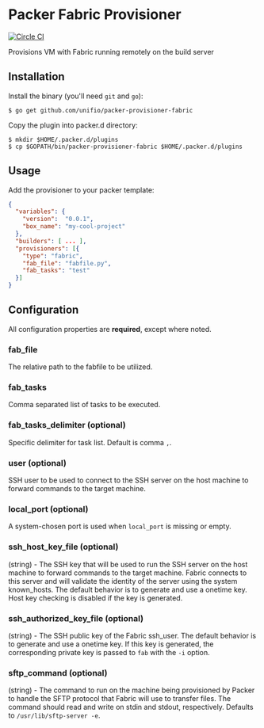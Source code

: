 Packer Fabric Provisioner
================================

[![Circle CI](https://circleci.com/gh/unifio/packer-provisioner-fabric.svg?style=svg)](https://circleci.com/gh/unifio/packer-provisioner-fabric)

Provisions VM with Fabric running remotely on the build server

Installation
------------
Install the binary (you'll need ```git``` and ```go```):

```
$ go get github.com/unifio/packer-provisioner-fabric
```
Copy the plugin into packer.d directory:

```
$ mkdir $HOME/.packer.d/plugins
$ cp $GOPATH/bin/packer-provisioner-fabric $HOME/.packer.d/plugins

```
Usage
-----

Add the provisioner to your packer template:

```json
{
  "variables": {
    "version":  "0.0.1",
    "box_name": "my-cool-project"
  },
  "builders": [ ... ],
  "provisioners": [{
    "type": "fabric",
    "fab_file": "fabfile.py",
    "fab_tasks": "test"
  }]
}
```

Configuration
-------------

All configuration properties are **required**, except where noted.

### fab_file

The relative path to the fabfile to be utilized.

### fab_tasks

Comma separated list of tasks to be executed.

### fab_tasks_delimiter (optional)

Specific delimiter for task list. Default is comma `,`.

### user (optional)

SSH user to be used to connect to the SSH server on the host machine to forward commands to the target machine.

### local_port (optional)

A system-chosen port is used when `local_port` is missing or empty.

### ssh_host_key_file (optional)

(string) - The SSH key that will be used to run the SSH server on the host machine to forward commands to the target machine. Fabric connects to this server and will validate the identity of the server using the system known_hosts. The default behavior is to generate and use a onetime key. Host key checking is disabled if the key is generated.

### ssh_authorized_key_file (optional)

(string) - The SSH public key of the Fabric ssh_user. The default behavior is to generate and use a onetime key. If this key is generated, the corresponding private key is passed to `fab` with the `-i` option.

### sftp_command (optional)

(string) - The command to run on the machine being provisioned by Packer to handle the SFTP protocol that Fabric will use to transfer files. The command should read and write on stdin and stdout, respectively. Defaults to `/usr/lib/sftp-server -e`.

